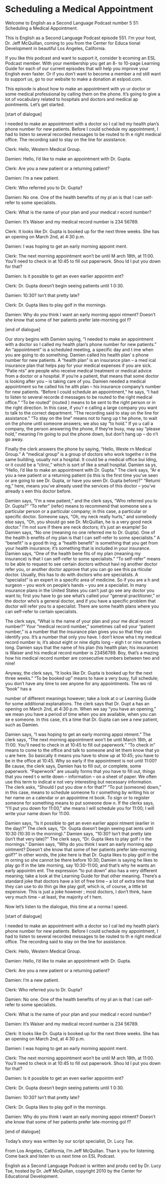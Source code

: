 # Scheduling a Medical Appointment

Welcome to English as a Second Language Podcast number 5 51: Scheduling a Medical Appointment. 

This is English as a Second Language Podcast episode 551.  I’m your host, Dr. Jeff McQuillan, coming to you from the Center for Educa tional Development in beautiful Los Angeles, California. 

If you like this podcast and want to support it, consider b ecoming an ESL Podcast member.  With your membership you get an 8- to 10-page Learning Guide for each of our current episodes that will help you improve your English even faster.  Or if you don’t want to become a member a nd still want to support us, go to our website to make a donation at eslpod.com.  

This episode is about how to make an appointment with yo ur doctor or some medical professional by calling them on the phone.  It’s going to give a lot of vocabulary related to hospitals and doctors and medical ap pointments.  Let’s get started. 

[start of dialogue] 

I needed to make an appointment with a doctor so I cal led my health plan’s phone number for new patients.  Before I could schedule  my appointment, I had to listen to several recorded messages to be routed to th e right medical office. The recording said to stay on the line for assistance.   

Clerk:  Hello, Western Medical Group. 

Damien:  Hello, I’d like to make an appointment with Dr. Gupta. 

Clerk:  Are you a new patient or a returning patient?  

Damien:  I’m a new patient. 

Clerk:  Who referred you to Dr. Gupta?   

Damien:  No one.  One of the health benefits of my pl an is that I can self-refer to some specialists. 

Clerk:  What is the name of your plan and your medical r ecord number? 

 Damien:  It’s Waiser and my medical record number is 234 56789. 

Clerk:  It looks like Dr. Gupta is booked up for the next three weeks.  She has an opening on March 2nd, at 4:30 p.m. 

Damien:  I was hoping to get an early morning appoint ment.   

Clerk:  The next morning appointment won’t be until M arch 18th, at 11:00.  You’ll need to check in at 10:45 to fill out paperwork.  Shou ld I put you down for that? 

Damien:  Is it possible to get an even earlier appointm ent? 

Clerk:  Dr. Gupta doesn’t begin seeing patients until 1 0:30. 

Damien:  10:30?  Isn’t that pretty late? 

Clerk:  Dr. Gupta likes to play golf in the mornings. 

Damien:  Why do you think I want an early morning appoi ntment?  Doesn’t she know that some of her patients prefer late-morning gol f? 

[end of dialogue] 

Our story begins with Damien saying, “I needed to make  an appointment with a doctor so I called my health plan’s phone number for new  patients.”  An “appointment” is a scheduled meeting, a specific day and t ime when you are going to do something.  Damien called his health plan’ s phone number for new patients.  A “health plan” is an insurance plan – a med ical insurance plan that helps pay for your medical expenses if you are sick.  “Patie nts” are people who receive medical treatment or medical advice from a doctor or a hospital.  If you’re a patient, that means that some doctor is looking after you – is taking care of you. Damien needed a medical appointment so he called his he alth plan – his insurance company’s number for new patients.  “Before I  could schedule an appointment,” he says, “I had to listen to several recorde d messages to be routed to the right medical office.”  “To be routed” (routed ) means to be sent to the right person or in the right direction.  In this case, if you’r e calling a large company you want to talk to the correct department.  “The recording  said to stay on the line for assistance.”  “To stay on the line” means not to hang up t he phone, to wait on the phone until someone answers; we also say “to hold.”  If yo u call a company, the person answering the phone, if they’re busy, may say “please  hold,” meaning I’m going to put the phone down, but don’t hang up – do n’t go away. 

 Finally the clerk answers the phone by saying, “Hello, Weste rn Medical Group.” A “medical group” is a group of doctors who work togethe r in the same building, usually not a hospital.  It could be a medical office bui lding, or it could be a “clinic,” which is sort of like a small hospital.  Damien sa ys, “Hello, I’d like to make an appointment with Dr. Gupta.”  The clerk says, “Ar e you a new patient or a returning patient (is this is the first time you’ve seen  or are going to see Dr. Gupta, or have you seen Dr. Gupta before)?”  “Returni ng,” here, means you’ve already used the services of this doctor – you’ve already s een this doctor before. 

Damien says, “I’m a new patient,” and the clerk says, “Who referred you to Dr. Gupta?”  “To refer” (refer) means to recommend that someone see a particular person or a particular company; in this case, a particular or specific doctor. Someone says, “Oh, my neck really hurts,” and somebody else says,  “Oh, you should go see Dr. McQuillan, he is a very good neck doctor.”   I’m not sure if there are neck doctors; it’s just an example!  So Damien says, “No  one (meaning no one referred me to Dr. Gupta).  One of the health b enefits of my plan is that I can self-refer to some specialists.”  A “benefit” is a good th ing; a “health benefit” is something that you get from your health insurance; it’s something that is included in your insurance.  Damien says, “One of the health bene fits of my plan (meaning my insurance) is that I can self-refer to some specialists.”  “To self-refer” means to be able to request to see certain doctors without havi ng another doctor refer you, or another doctor approve that you can go see this pa rticular doctor. Usually, this has to do with doctors who are specialists.  A  “specialist” is an expert in a specific area of medicine.  So if you are a h and surgeon – you work on people’s hands – you are a specialist.  In many insurance  plans in the United States you can’t just go see any doctor you want to; first  you have to go see what’s called your “general practitioner,” or the doctor  who’s a general doctor, and if you have a specific problem that doctor will refer  you to a specialist.  There are some health plans where you can self-refer to certain  specialists. 

The clerk says, “What is the name of your plan and your me dical record number?”  Your “medical record number,” sometimes call ed your “patient number,” is a number that the insurance plan gives you so that they can identify you.  It’s a number that only you have.  I don’t know wha t my medical record number is; it’s about eight or nine digits long – eigh t or nine numbers long. Damien says that the name of his plan (his health plan; his insurance) is Waiser and his medical record number is 23456789.  Boy, that’s a mazing how his medical record number are consecutive numbers between two  and nine! 

Anyway, the clerk says, “It looks like Dr. Gupta is booked up for the next three weeks.”  “To be booked up” means to have a very busy, full  schedule; you don’t have any time to see anyone for any appointments.  The wo rd “book” has a  

 number of different meanings however; take a look at o ur Learning Guide for some additional explanations.  The clerk says that Dr. Gupt a has an opening on March 2nd, at 4:30 p.m.  When we say “you have an opening,” we mean you have a period of time when you are available, when you can se e someone.  In this case, it’s a time that Dr. Gupta can see a new patient, such as Damien. 

Damien says, “I was hoping to get an early morning appoi ntment.”  The clerk says, “The next morning appointment won’t be until March  18th, at 11:00.  You’ll need to check in at 10:45 to fill out paperwork.”  “To  check in” means to come to the office and talk to someone and let them know that yo u are here.  So basically it means you have to show up at 10:45; you have to be in the office at 10:45. Why so early if the appointment is not until 11:00?  Be cause, the clerk says, Damien has to fill out, or complete, some paperwork.  “Paperwork” are usually forms that you have to fill out, things that you need t o write down – information – on a sheet of paper.  We often use this term to indicat e not very interesting but necessary information.  The clerk asks, “Should I put you dow n for that?”  “To put (someone) down,” in this case, means to schedule someone fo r something by writing his or her name on a calendar or an appointme nt book.  To sign or to register someone for something means to put someone dow n.  If the clerks says, “I’ll put you down for 11:00,” she means I will schedule  you for 11:00; I will write your name down for 11:00. 

Damien says, “Is it possible to get an even earlier appoi ntment (earlier in the day)?”  The clerk says, “Dr. Gupta doesn’t begin seeing pat ients until 10:30 (10:30 in the morning).”  Damien says, “10:30?  Isn’t that pretty late (isn’t that very late)?”  The clerk says, “Dr. Gupta likes to play golf i n the mornings.” Damien says, “Why do you think I want an early morning app ointment?  Doesn’t she know that some of her patients prefer late-morning golf?”  In other words, the joke here is that Dr. Gupta likes to play golf in the m orning so she cannot be there before 10:30; Damien is saying he likes to play go lf in the late morning, say 10:30-11:00, and that’s why he wants an early appointm ent.  The expression “to put down” also has a very different meaning; take a look at the Learning Guide for that other meaning.  There’s a standard joke that doctors have a lot of free time – a lot of extra time that they can use to do thin gs like play golf, which is, of course, a little bit expensive.  This is just a joke however ; most doctors, I don’t think, have very much time – at least, the majority of t hem. 

Now let’s listen to the dialogue, this time at a norma l speed. 

[start of dialogue] 

 I needed to make an appointment with a doctor so I cal led my health plan’s phone number for new patients.  Before I could schedule  my appointment, I had to listen to several recorded messages to be routed to th e right medical office. The recording said to stay on the line for assistance.   

Clerk:  Hello, Western Medical Group. 

Damien:  Hello, I’d like to make an appointment with Dr. Gupta. 

Clerk:  Are you a new patient or a returning patient?  

Damien:  I’m a new patient. 

Clerk:  Who referred you to Dr. Gupta?   

Damien:  No one.  One of the health benefits of my pl an is that I can self-refer to some specialists. 

Clerk:  What is the name of your plan and your medical r ecord number? 

Damien:  It’s Waiser and my medical record number is 234 56789. 

Clerk:  It looks like Dr. Gupta is booked up for the next three weeks.  She has an opening on March 2nd, at 4:30 p.m. 

Damien:  I was hoping to get an early morning appoint ment.   

Clerk:  The next morning appointment won’t be until M arch 18th, at 11:00.  You’ll need to check in at 10:45 to fill out paperwork.  Shou ld I put you down for that? 

Damien:  Is it possible to get an even earlier appointm ent? 

Clerk:  Dr. Gupta doesn’t begin seeing patients until 1 0:30. 

Damien:  10:30?  Isn’t that pretty late? 

Clerk:  Dr. Gupta likes to play golf in the mornings. 

Damien:  Why do you think I want an early morning appoi ntment?  Doesn’t she know that some of her patients prefer late-morning gol f? 

[end of dialogue]  

 Today’s story was written by our script specialist, Dr. Lucy Tse.    

From Los Angeles, California, I’m Jeff McQuillan.  Than k you for listening.  Come back and listen to us next time on ESL Podcast. 

English as a Second Language Podcast is written and produ ced by Dr. Lucy Tse, hosted by Dr. Jeff McQuillan, copyright 2010 by the Center  for Educational Development.

